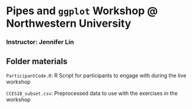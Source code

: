 # Pipes and `ggplot` Workshop @ Northwestern University

### Instructor: Jennifer Lin

## Folder materials

`ParticipantCode.R`: R Script for participants to engage with during the live workshop

`CCES18_subset.csv`: Preprocessed data to use with the exercises in the workshop